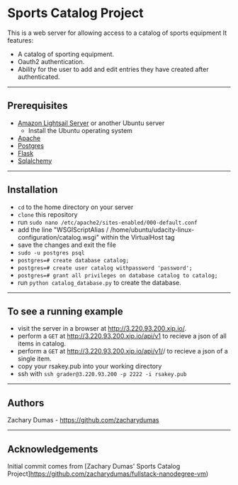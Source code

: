
# Sports Catalog Project
This is a web server for allowing access to a catalog of sports equipment 
It features:
* A catalog of sporting equipment.
* Oauth2 authentication.
* Ability for the user to add and edit entries they have created after authenticated.

------------------------------
## Prerequisites
* [Amazon Lightsail Server](https://aws.amazon.com/lightsail/) or another Ubuntu server
	* Install the Ubuntu operating system
* [Apache](https://www.apache.org)
* [Postgres](https://www.postgresql.org)
* [Flask](flask.pocoo.org)
* [Sqlalchemy](https://www.sqlalchemy.org)
------------------------------

## Installation
* `cd` to the home directory on your server
* `clone` this repository
* run `sudo nano /etc/apache2/sites-enabled/000-default.conf`
* add the line "WSGIScriptAlias / /home/ubuntu/udacity-linux-configuration/catalog.wsgi" within the VirtualHost tag
* save the changes and exit the file
* `sudo -u postgres psql`
* `postgres=# create database catalog;`
* `postgres=# create user catalog withpassword 'password';`
* `postgres=# grant all privileges on database catalog to catalog;`
* run `python catalog_database.py` to create the database.

-----------------------------------
## To see a running example

* visit the server in a browser at http://3.220.93.200.xip.io/.
* perform a `GET` at http://3.220.93.200.xip.io/api/v1 to recieve a json of all items in catalog.
* perform a `GET` at http://3.220.93.200.xip.io/api/v1/<category>/<item> to recieve a json of a single item.
* copy your rsakey.pub into your working directory
* ssh with `ssh grader@3.220.93.200 -p 2222 -i rsakey.pub`

------------------------------------
## Authors
Zachary Dumas - https://github.com/zacharydumas

----------------------------------
## Acknowledgements
Initial commit comes from [Zachary Dumas' Sports Catalog Project]https://github.com/zacharydumas/fullstack-nanodegree-vm)